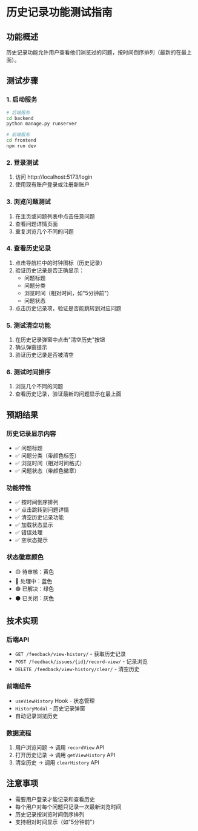 # 历史记录功能测试指南

## 功能概述
历史记录功能允许用户查看他们浏览过的问题，按时间倒序排列（最新的在最上面）。

## 测试步骤

### 1. 启动服务
```bash
# 后端服务
cd backend
python manage.py runserver

# 前端服务
cd frontend
npm run dev
```

### 2. 登录测试
1. 访问 http://localhost:5173/login
2. 使用现有账户登录或注册新账户

### 3. 浏览问题测试
1. 在主页或问题列表中点击任意问题
2. 查看问题详情页面
3. 重复浏览几个不同的问题

### 4. 查看历史记录
1. 点击导航栏中的时钟图标（历史记录）
2. 验证历史记录是否正确显示：
   - 问题标题
   - 问题分类
   - 浏览时间（相对时间，如"5分钟前"）
   - 问题状态
3. 点击历史记录项，验证是否能跳转到对应问题

### 5. 测试清空功能
1. 在历史记录弹窗中点击"清空历史"按钮
2. 确认弹窗提示
3. 验证历史记录是否被清空

### 6. 测试时间排序
1. 浏览几个不同的问题
2. 查看历史记录，验证最新的问题显示在最上面

## 预期结果

### 历史记录显示内容
- ✅ 问题标题
- ✅ 问题分类（带颜色标签）
- ✅ 浏览时间（相对时间格式）
- ✅ 问题状态（带颜色徽章）

### 功能特性
- ✅ 按时间倒序排列
- ✅ 点击跳转到问题详情
- ✅ 清空历史记录功能
- ✅ 加载状态显示
- ✅ 错误处理
- ✅ 空状态提示

### 状态徽章颜色
- 🟡 待审核：黄色
- 🔵 处理中：蓝色
- 🟢 已解决：绿色
- ⚫ 已关闭：灰色

## 技术实现

### 后端API
- `GET /feedback/view-history/` - 获取历史记录
- `POST /feedback/issues/{id}/record-view/` - 记录浏览
- `DELETE /feedback/view-history/clear/` - 清空历史

### 前端组件
- `useViewHistory` Hook - 状态管理
- `HistoryModal` - 历史记录弹窗
- 自动记录浏览历史

### 数据流程
1. 用户浏览问题 → 调用 `recordView` API
2. 打开历史记录 → 调用 `getViewHistory` API
3. 清空历史 → 调用 `clearHistory` API

## 注意事项
- 需要用户登录才能记录和查看历史
- 每个用户对每个问题只记录一次最新浏览时间
- 历史记录按浏览时间倒序排列
- 支持相对时间显示（如"5分钟前"）
